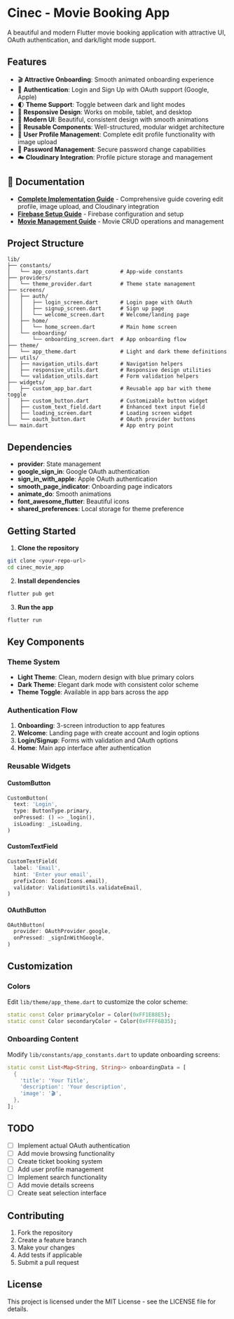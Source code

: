 # Cinec - Movie Booking App

A beautiful and modern Flutter movie booking application with attractive UI, OAuth authentication, and dark/light mode support.

## Features

- 🎬 **Attractive Onboarding**: Smooth animated onboarding experience
- 🔐 **Authentication**: Login and Sign Up with OAuth support (Google, Apple)
- 🌓 **Theme Support**: Toggle between dark and light modes
- 📱 **Responsive Design**: Works on mobile, tablet, and desktop
- 🎨 **Modern UI**: Beautiful, consistent design with smooth animations
- 🔧 **Reusable Components**: Well-structured, modular widget architecture
- 👤 **User Profile Management**: Complete edit profile functionality with image upload
- 🔑 **Password Management**: Secure password change capabilities
- ☁️ **Cloudinary Integration**: Profile picture storage and management

## 📖 Documentation

- **[Complete Implementation Guide](COMPLETE_IMPLEMENTATION_GUIDE.md)** - Comprehensive guide covering edit profile, image upload, and Cloudinary integration
- **[Firebase Setup Guide](FIREBASE_SETUP_GUIDE.md)** - Firebase configuration and setup
- **[Movie Management Guide](MOVIE_MANAGEMENT_COMPLETE.md)** - Movie CRUD operations and management

## Project Structure

```
lib/
├── constants/
│   └── app_constants.dart          # App-wide constants
├── providers/
│   └── theme_provider.dart         # Theme state management
├── screens/
│   ├── auth/
│   │   ├── login_screen.dart       # Login page with OAuth
│   │   ├── signup_screen.dart      # Sign up page
│   │   └── welcome_screen.dart     # Welcome/landing page
│   ├── home/
│   │   └── home_screen.dart        # Main home screen
│   └── onboarding/
│       └── onboarding_screen.dart  # App onboarding flow
├── theme/
│   └── app_theme.dart              # Light and dark theme definitions
├── utils/
│   ├── navigation_utils.dart       # Navigation helpers
│   ├── responsive_utils.dart       # Responsive design utilities
│   └── validation_utils.dart       # Form validation helpers
├── widgets/
│   ├── custom_app_bar.dart         # Reusable app bar with theme toggle
│   ├── custom_button.dart          # Customizable button widget
│   ├── custom_text_field.dart      # Enhanced text input field
│   ├── loading_screen.dart         # Loading screen widget
│   └── oauth_button.dart           # OAuth provider buttons
└── main.dart                       # App entry point
```

## Dependencies

- **provider**: State management
- **google_sign_in**: Google OAuth authentication
- **sign_in_with_apple**: Apple OAuth authentication
- **smooth_page_indicator**: Onboarding page indicators
- **animate_do**: Smooth animations
- **font_awesome_flutter**: Beautiful icons
- **shared_preferences**: Local storage for theme preference

## Getting Started

1. **Clone the repository**
```bash
git clone <your-repo-url>
cd cinec_movie_app
```

2. **Install dependencies**
```bash
flutter pub get
```

3. **Run the app**
```bash
flutter run
```

## Key Components

### Theme System
- **Light Theme**: Clean, modern design with blue primary colors
- **Dark Theme**: Elegant dark mode with consistent color scheme
- **Theme Toggle**: Available in app bars across the app

### Authentication Flow
1. **Onboarding**: 3-screen introduction to app features
2. **Welcome**: Landing page with create account and login options
3. **Login/Signup**: Forms with validation and OAuth options
4. **Home**: Main app interface after authentication

### Reusable Widgets

#### CustomButton
```dart
CustomButton(
  text: 'Login',
  type: ButtonType.primary,
  onPressed: () => _login(),
  isLoading: _isLoading,
)
```

#### CustomTextField
```dart
CustomTextField(
  label: 'Email',
  hint: 'Enter your email',
  prefixIcon: Icon(Icons.email),
  validator: ValidationUtils.validateEmail,
)
```

#### OAuthButton
```dart
OAuthButton(
  provider: OAuthProvider.google,
  onPressed: _signInWithGoogle,
)
```

## Customization

### Colors
Edit `lib/theme/app_theme.dart` to customize the color scheme:
```dart
static const Color primaryColor = Color(0xFF1E88E5);
static const Color secondaryColor = Color(0xFFFF6B35);
```

### Onboarding Content
Modify `lib/constants/app_constants.dart` to update onboarding screens:
```dart
static const List<Map<String, String>> onboardingData = [
  {
    'title': 'Your Title',
    'description': 'Your description',
    'image': '🎬',
  },
];
```

## TODO

- [ ] Implement actual OAuth authentication
- [ ] Add movie browsing functionality
- [ ] Create ticket booking system
- [ ] Add user profile management
- [ ] Implement search functionality
- [ ] Add movie details screens
- [ ] Create seat selection interface

## Contributing

1. Fork the repository
2. Create a feature branch
3. Make your changes
4. Add tests if applicable
5. Submit a pull request

## License

This project is licensed under the MIT License - see the LICENSE file for details.
